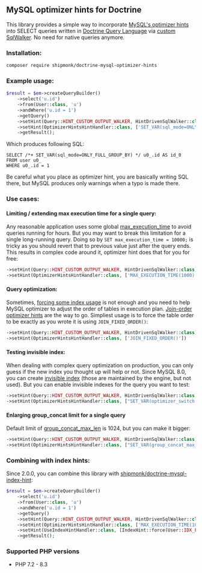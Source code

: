 ## MySQL optimizer hints for Doctrine

This library provides a simple way to incorporate [MySQL's optimizer hints](https://dev.mysql.com/doc/refman/8.0/en/optimizer-hints.html)
into SELECT queries written in [Doctrine Query Language](https://www.doctrine-project.org/projects/doctrine-orm/en/2.9/reference/dql-doctrine-query-language.html)
via [custom SqlWalker](https://www.doctrine-project.org/projects/doctrine-orm/en/2.9/cookbook/dql-custom-walkers.html#modify-the-output-walker-to-generate-vendor-specific-sql).
No need for native queries anymore.

### Installation:

```sh
composer require shipmonk/doctrine-mysql-optimizer-hints
```

### Example usage:

```php
$result = $em->createQueryBuilder()
    ->select('u.id')
    ->from(User::class, 'u')
    ->andWhere('u.id = 1')
    ->getQuery()
    ->setHint(Query::HINT_CUSTOM_OUTPUT_WALKER, HintDrivenSqlWalker::class)
    ->setHint(OptimizerHintsHintHandler::class, ['SET_VAR(sql_mode=ONLY_FULL_GROUP_BY)'])
    ->getResult();
```

Which produces following SQL:

```mysql
SELECT /*+ SET_VAR(sql_mode=ONLY_FULL_GROUP_BY) */ u0_.id AS id_0
FROM user u0_
WHERE u0_.id = 1
```

Be careful what you place as optimizer hint, you are basically writing SQL there, but MySQL produces only warnings when a typo is made there.

### Use cases:

#### Limiting / extending max execution time for a single query:

Any reasonable application uses some global [max_execution_time](https://dev.mysql.com/doc/refman/8.0/en/server-system-variables.html#sysvar_max_execution_time) to avoid queries running for hours.
But you may want to break this limitation for a single long-running query.
Doing so by `SET max_execution_time = 10000;` is tricky as you should revert that to previous value just after the query ends.
This results in complex code around it, optimizer hint does that for you for free:

```php
->setHint(Query::HINT_CUSTOM_OUTPUT_WALKER, HintDrivenSqlWalker::class)
->setHint(OptimizerHintsHintHandler::class, ['MAX_EXECUTION_TIME(1000)'])
```

#### Query optimization:

Sometimes, [forcing some index usage](https://github.com/shipmonk-rnd/doctrine-mysql-index-hints) is not enough and you need to help MySQL optimizer to adjust the order of tables in execution plan.
[Join-order optimizer hints](https://dev.mysql.com/doc/refman/8.0/en/optimizer-hints.html#optimizer-hints-join-order) are the way to go.
Simpliest usage is to force the table order to be exactly as you wrote it is using `JOIN_FIXED_ORDER()`:

```php
->setHint(Query::HINT_CUSTOM_OUTPUT_WALKER, HintDrivenSqlWalker::class)
->setHint(OptimizerHintsHintHandler::class, ['JOIN_FIXED_ORDER()'])
```

#### Testing invisible index:

When dealing with complex query optimization on production, you can only guess if the new index you thought up will help or not.
Since MySQL 8.0, you can create [invisible index](https://dev.mysql.com/doc/refman/8.0/en/invisible-indexes.html) (those are maintained by the engine, but not used).
But you can enable invisible indexes for the query you want to test:

```php
->setHint(Query::HINT_CUSTOM_OUTPUT_WALKER, HintDrivenSqlWalker::class)
->setHint(OptimizerHintsHintHandler::class, ["SET_VAR(optimizer_switch = 'use_invisible_indexes=on')"])
```

#### Enlarging group_concat limit for a single query

Default limit of [group_concat_max_len](https://dev.mysql.com/doc/refman/8.0/en/server-system-variables.html#sysvar_group_concat_max_len) is 1024, but you can make it bigger:

```php
->setHint(Query::HINT_CUSTOM_OUTPUT_WALKER, HintDrivenSqlWalker::class)
->setHint(OptimizerHintsHintHandler::class, ["SET_VAR(group_concat_max_len = 4294967295)"])
```



### Combining with index hints:

Since 2.0.0, you can combine this library with [shipmonk/doctrine-mysql-index-hint](https://github.com/shipmonk-rnd/doctrine-mysql-index-hints):

```php
$result = $em->createQueryBuilder()
    ->select('u.id')
    ->from(User::class, 'u')
    ->andWhere('u.id = 1')
    ->getQuery()
    ->setHint(Query::HINT_CUSTOM_OUTPUT_WALKER, HintDrivenSqlWalker::class)
    ->setHint(OptimizerHintsHintHandler::class, ['MAX_EXECUTION_TIME(1000)'])
    ->setHint(UseIndexHintHandler::class, [IndexHint::force(User::IDX_FOO, User::TABLE_NAME)])
    ->getResult();
```

### Supported PHP versions
- PHP 7.2 - 8.3
